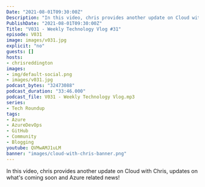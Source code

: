 ```yaml
---
Date: "2021-08-01T09:30:00Z"
Description: "In this video, chris provides another update on Cloud with Chris, updates on what's coming soon and Azure related news!"
PublishDate: "2021-08-01T09:30:00Z"
Title: "V031 - Weekly Technology Vlog #31"
episode: V031
image: images/v031.jpg
explicit: "no"
guests: []
hosts:
- chrisreddington
images:
- img/default-social.png
- images/v031.jpg
podcast_bytes: "32473088"
podcast_duration: "33:46.000"
podcast_file: V031 - Weekly Technology Vlog.mp3
series:
- Tech Roundup
tags:
- Azure
- AzureDevOps
- GitHub
- Community
- Blogging
youtube: QVMwAMJ1uLM
banner: "images/cloud-with-chris-banner.png"
---
```

In this video, chris provides another update on Cloud with Chris, updates on what's coming soon and Azure related news!